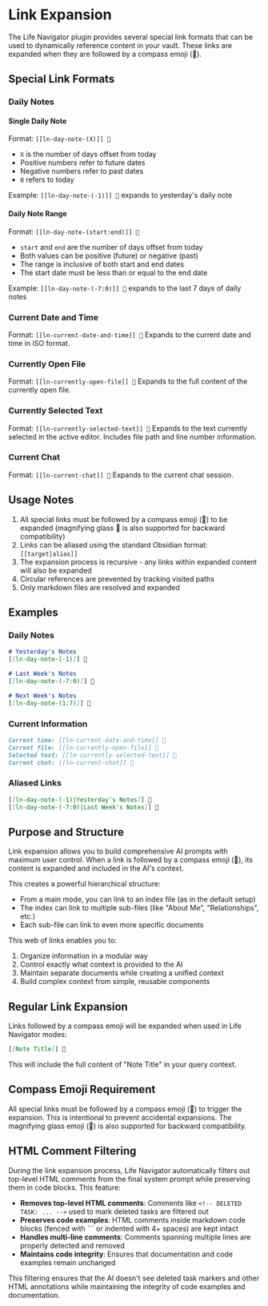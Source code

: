 # Link Expansion

The Life Navigator plugin provides several special link formats that can be used to dynamically reference content in your vault. These links are expanded when they are followed by a compass emoji (🧭).

## Special Link Formats

### Daily Notes

#### Single Daily Note
Format: `[[ln-day-note-(X)]] 🧭`
- `X` is the number of days offset from today
- Positive numbers refer to future dates
- Negative numbers refer to past dates
- `0` refers to today

Example: `[[ln-day-note-(-1)]] 🧭` expands to yesterday's daily note

#### Daily Note Range
Format: `[[ln-day-note-(start:end)]] 🧭`
- `start` and `end` are the number of days offset from today
- Both values can be positive (future) or negative (past)
- The range is inclusive of both start and end dates
- The start date must be less than or equal to the end date

Example: `[[ln-day-note-(-7:0)]] 🧭` expands to the last 7 days of daily notes

### Current Date and Time
Format: `[[ln-current-date-and-time]] 🧭`
Expands to the current date and time in ISO format.

### Currently Open File
Format: `[[ln-currently-open-file]] 🧭`
Expands to the full content of the currently open file.

### Currently Selected Text
Format: `[[ln-currently-selected-text]] 🧭`
Expands to the text currently selected in the active editor. Includes file path and line number information.

### Current Chat
Format: `[[ln-current-chat]] 🧭`
Expands to the current chat session.

## Usage Notes

1. All special links must be followed by a compass emoji (🧭) to be expanded (magnifying glass 🔎 is also supported for backward compatibility)
2. Links can be aliased using the standard Obsidian format: `[[target|alias]]`
3. The expansion process is recursive - any links within expanded content will also be expanded
4. Circular references are prevented by tracking visited paths
5. Only markdown files are resolved and expanded

## Examples

### Daily Notes
```markdown
# Yesterday's Notes
[[ln-day-note-(-1)]] 🧭

# Last Week's Notes
[[ln-day-note-(-7:0)]] 🧭

# Next Week's Notes
[[ln-day-note-(1:7)]] 🧭
```

### Current Information
```markdown
Current time: [[ln-current-date-and-time]] 🧭
Current file: [[ln-currently-open-file]] 🧭
Selected text: [[ln-currently-selected-text]] 🧭
Current chat: [[ln-current-chat]] 🧭
```

### Aliased Links
```markdown
[[ln-day-note-(-1)|Yesterday's Notes]] 🧭
[[ln-day-note-(-7:0)|Last Week's Notes]] 🧭
```

## Purpose and Structure

Link expansion allows you to build comprehensive AI prompts with maximum user control. When a link is followed by a compass emoji (🧭), its content is expanded and included in the AI's context.

This creates a powerful hierarchical structure:
- From a main mode, you can link to an index file (as in the default setup)
- The index can link to multiple sub-files (like "About Me", "Relationships", etc.)
- Each sub-file can link to even more specific documents

This web of links enables you to:
1. Organize information in a modular way
2. Control exactly what context is provided to the AI
3. Maintain separate documents while creating a unified context
4. Build complex context from simple, reusable components

## Regular Link Expansion

Links followed by a compass emoji will be expanded when used in Life Navigator modes:

```markdown
[[Note Title]] 🧭
```

This will include the full content of "Note Title" in your query context.

## Compass Emoji Requirement

All special links must be followed by a compass emoji (🧭) to trigger the expansion. This is intentional to prevent accidental expansions. The magnifying glass emoji (🔎) is also supported for backward compatibility.

## HTML Comment Filtering

During the link expansion process, Life Navigator automatically filters out top-level HTML comments from the final system prompt while preserving them in code blocks. This feature:

- **Removes top-level HTML comments**: Comments like `<!-- DELETED TASK: ... -->` used to mark deleted tasks are filtered out
- **Preserves code examples**: HTML comments inside markdown code blocks (fenced with ``` or indented with 4+ spaces) are kept intact
- **Handles multi-line comments**: Comments spanning multiple lines are properly detected and removed
- **Maintains code integrity**: Ensures that documentation and code examples remain unchanged

This filtering ensures that the AI doesn't see deleted task markers and other HTML annotations while maintaining the integrity of code examples and documentation.

